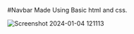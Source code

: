 #Navbar Made Using Basic html and css.

![Screenshot 2024-01-04 121113](https://github.com/Kingsman119/Navbar/assets/154053800/8075c89c-1587-45eb-a9be-e2129093c35a)

